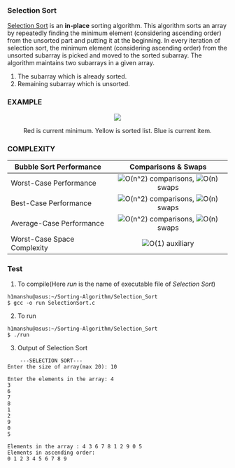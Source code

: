 ### Selection Sort

[Selection Sort](https://en.wikipedia.org/wiki/Selection_sort) is an **in-place** sorting algorithm. This algorithm sorts an array by repeatedly finding the minimum element (considering ascending order) from the unsorted part and putting it at the beginning. In every iteration of selection sort, the minimum element (considering ascending order) from the unsorted subarray is picked and moved to the sorted subarray. The algorithm maintains two subarrays in a given array.

1. The subarray which is already sorted.
2. Remaining subarray which is unsorted.

### EXAMPLE

<p align="center">
    <img src="https://upload.wikimedia.org/wikipedia/commons/9/94/Selection-Sort-Animation.gif">
</p>

<p align="center">
Red is current minimum. Yellow is sorted list. Blue is current item.
</p>

### COMPLEXITY

| **Bubble Sort Performance** | **Comparisons & Swaps**            |
| --------------------------- | :--------------------------------: |
| Worst-Case Performance      | ![O(n^2)](https://render.githubusercontent.com/render/math?math=O(n%5E2)) comparisons, ![O(n)](https://render.githubusercontent.com/render/math?math=O(n)) swaps |
| Best-Case Performance       | ![O(n^2)](https://render.githubusercontent.com/render/math?math=O(n%5E2)) comparisons, ![O(n)](https://render.githubusercontent.com/render/math?math=O(n)) swaps |
| Average-Case Performance    | ![O(n^2)](https://render.githubusercontent.com/render/math?math=O(n%5E2)) comparisons, ![O(n)](https://render.githubusercontent.com/render/math?math=O(n)) swaps |
| Worst-Case Space Complexity | ![O(1)](https://render.githubusercontent.com/render/math?math=O(1)) auxiliary |

### Test

1. To compile(Here *run* is the name of executable file of *Selection Sort*)

```
h1manshu@asus:~/Sorting-Algorithm/Selection_Sort
$ gcc -o run SelectionSort.c 
```

2. To run

```
h1manshu@asus:~/Sorting-Algorithm/Selection_Sort
$ ./run 
```

3. Output of Selection Sort

```
	---SELECTION SORT---
Enter the size of array(max 20): 10

Enter the elements in the array: 4
3
6
7
8
1
2
9
0
5

Elements in the array : 4 3 6 7 8 1 2 9 0 5 
Elements in ascending order:
0 1 2 3 4 5 6 7 8 9 
```